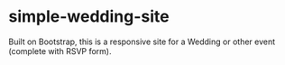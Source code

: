 # simple-wedding-site
Built on Bootstrap, this is a responsive site for a Wedding or other event (complete with RSVP form).
